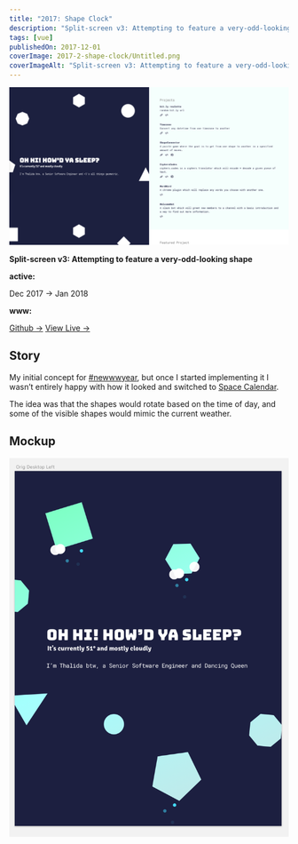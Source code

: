 ```yaml
---
title: "2017: Shape Clock"
description: "Split-screen v3: Attempting to feature a very-odd-looking shape"
tags: [vue]
publishedOn: 2017-12-01
coverImage: 2017-2-shape-clock/Untitled.png
coverImageAlt: "Split-screen v3: Attempting to feature a very-odd-looking shape"
---
```


![Untitled](2017-2-shape-clock/Untitled.png)

**Split-screen v3: Attempting to feature a very-odd-looking shape**

**active:**

Dec 2017 → Jan 2018

**www:**

[Github →](https://github.com/thalida/thalida.com/tree/v-2017-2)   [View Live →](https://2017-2.v.thalida.com)

## Story

My initial concept for [#newwwyear](https://twitter.com/jensimmons/status/943305744123916288), but once I started implementing it I wasn’t entirely happy with how it looked and switched to [Space Calendar](Space%20Calendar%20825ae7255e084572a394ebe10de09b5e.md).

The idea was that the shapes would rotate based on the time of day, and some of the visible shapes would mimic the current weather.

## Mockup

![](2017-2-shape-clock/mock.1.png)
